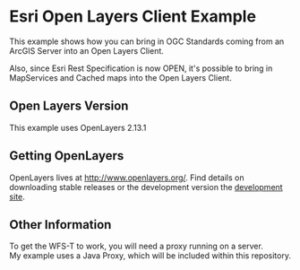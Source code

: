 ﻿# Esri Open Layers Client Example

This example shows how you can bring in OGC Standards coming from an ArcGIS Server into an Open Layers Client.

Also, since Esri Rest Specification is now OPEN, it's possible to bring in MapServices and Cached maps into the Open Layers Client.

## Open Layers Version
This example uses OpenLayers 2.13.1

## Getting OpenLayers

OpenLayers lives at http://www.openlayers.org/.  Find details on downloading stable releases or the development version the [development site](http://trac.osgeo.org/openlayers/wiki/HowToDownload).

## Other Information
To get the WFS-T to work, you will need a proxy running on a server.  
My example uses a Java Proxy, which will be included within this repository.